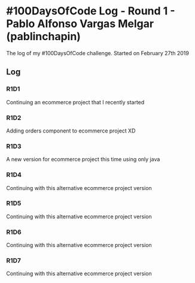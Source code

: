 # #100DaysOfCode Log - Round 1 - Pablo Alfonso Vargas Melgar (pablinchapin)

The log of my #100DaysOfCode challenge. Started on February 27th 2019

## Log

### R1D1 
Continuing an ecommerce project that I recently started

### R1D2
Adding orders component to ecommerce project XD

### R1D3
A new version for ecommerce project this time using only java

### R1D4
Continuing with this alternative ecommerce project version

### R1D5
Continuing with this alternative ecommerce project version

### R1D6
Continuing with this alternative ecommerce project version

### R1D7
Continuing with this alternative ecommerce project version
